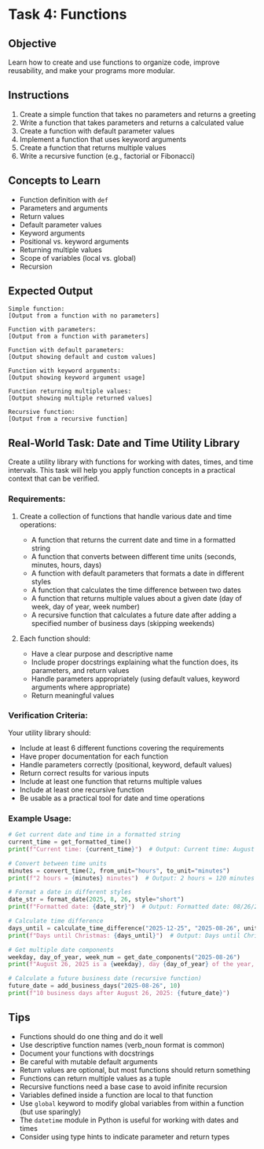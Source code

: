 # Task 4: Functions

## Objective
Learn how to create and use functions to organize code, improve reusability, and make your programs more modular.

## Instructions
1. Create a simple function that takes no parameters and returns a greeting
2. Write a function that takes parameters and returns a calculated value
3. Create a function with default parameter values
4. Implement a function that uses keyword arguments
5. Create a function that returns multiple values
6. Write a recursive function (e.g., factorial or Fibonacci)

## Concepts to Learn
- Function definition with `def`
- Parameters and arguments
- Return values
- Default parameter values
- Keyword arguments
- Positional vs. keyword arguments
- Returning multiple values
- Scope of variables (local vs. global)
- Recursion

## Expected Output
```
Simple function:
[Output from a function with no parameters]

Function with parameters:
[Output from a function with parameters]

Function with default parameters:
[Output showing default and custom values]

Function with keyword arguments:
[Output showing keyword argument usage]

Function returning multiple values:
[Output showing multiple returned values]

Recursive function:
[Output from a recursive function]
```

## Real-World Task: Date and Time Utility Library

Create a utility library with functions for working with dates, times, and time intervals. This task will help you apply function concepts in a practical context that can be verified.

### Requirements:
1. Create a collection of functions that handle various date and time operations:
   - A function that returns the current date and time in a formatted string
   - A function that converts between different time units (seconds, minutes, hours, days)
   - A function with default parameters that formats a date in different styles
   - A function that calculates the time difference between two dates
   - A function that returns multiple values about a given date (day of week, day of year, week number)
   - A recursive function that calculates a future date after adding a specified number of business days (skipping weekends)

2. Each function should:
   - Have a clear purpose and descriptive name
   - Include proper docstrings explaining what the function does, its parameters, and return values
   - Handle parameters appropriately (using default values, keyword arguments where appropriate)
   - Return meaningful values

### Verification Criteria:
Your utility library should:
- Include at least 6 different functions covering the requirements
- Have proper documentation for each function
- Handle parameters correctly (positional, keyword, default values)
- Return correct results for various inputs
- Include at least one function that returns multiple values
- Include at least one recursive function
- Be usable as a practical tool for date and time operations

### Example Usage:
```python
# Get current date and time in a formatted string
current_time = get_formatted_time()
print(f"Current time: {current_time}")  # Output: Current time: August 26, 2025 - 14:30:45

# Convert between time units
minutes = convert_time(2, from_unit="hours", to_unit="minutes")
print(f"2 hours = {minutes} minutes")  # Output: 2 hours = 120 minutes

# Format a date in different styles
date_str = format_date(2025, 8, 26, style="short")
print(f"Formatted date: {date_str}")  # Output: Formatted date: 08/26/25

# Calculate time difference
days_until = calculate_time_difference("2025-12-25", "2025-08-26", unit="days")
print(f"Days until Christmas: {days_until}")  # Output: Days until Christmas: 121

# Get multiple date components
weekday, day_of_year, week_num = get_date_components("2025-08-26")
print(f"August 26, 2025 is a {weekday}, day {day_of_year} of the year, in week {week_num}")

# Calculate a future business date (recursive function)
future_date = add_business_days("2025-08-26", 10)
print(f"10 business days after August 26, 2025: {future_date}")
```

## Tips
- Functions should do one thing and do it well
- Use descriptive function names (verb_noun format is common)
- Document your functions with docstrings
- Be careful with mutable default arguments
- Return values are optional, but most functions should return something
- Functions can return multiple values as a tuple
- Recursive functions need a base case to avoid infinite recursion
- Variables defined inside a function are local to that function
- Use `global` keyword to modify global variables from within a function (but use sparingly)
- The `datetime` module in Python is useful for working with dates and times
- Consider using type hints to indicate parameter and return types